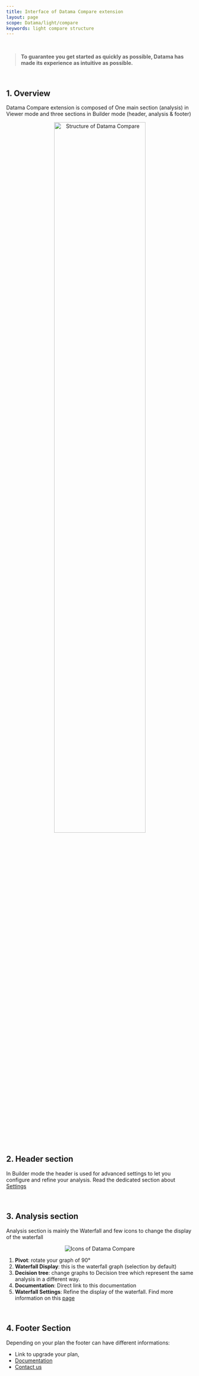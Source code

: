 ```yaml
---
title: Interface of Datama Compare extension
layout: page
scope: Datama/light/compare
keywords: light compare structure
---
```


<br/>

> **To guarantee you get started as quickly as possible, Datama has made its experience as intuitive as possible.**

<br/>

## 1. Overview

Datama Compare extension is composed of One main section (analysis) in Viewer mode and three sections in Builder mode (header, analysis & footer)

<center><img style="width:70%;" src="{{site.url}}/{{site.baseurl}}/extensions/datama-compare/assets/img/Extension_structure.png" alt="Structure of Datama Compare" title="Datama Compare - Structure" /></center>


<br>

## 2. Header section 

In Builder mode the header is used for advanced settings to let you configure and refine your analysis. Read the dedicated section about [Settings]({{site.url}}/{{site.baseurl}}/extensions/datama-compare/settings.html)


<br/>

## 3. Analysis section

Analysis section is mainly the Waterfall and few icons to change the display of the waterfall


<center><img src="{{site.url}}/{{site.baseurl}}/extensions/datama-compare/assets/img/Analysis_icons.png" alt="Icons of Datama Compare" title="Icons of Datama Compare" /></center>

1. **Pivot**: rotate your graph of 90°
2. **Waterfall Display**: this is the waterfall graph (selection by default)
3. **Decision tree**: change graphs to Decision tree which represent the same analysis in a different way.
4. **Documentation**: Direct link to this documentation
5. **Waterfall Settings**: Refine the display of the waterfall. Find more information on this [page]({{site.url}}/{{site.baseurl}}/extensions/datama-compare/settings.html)

<br/>

## 4. Footer Section

Depending on your plan the footer can have different informations: 
- Link to upgrade your plan,
- [Documentation]((https://docs.Datama.io/)) 
- [Contact us](https://Datama.io/lets-talk/)

